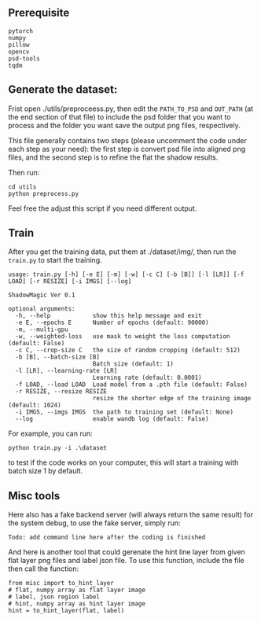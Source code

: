 ## Prerequisite

```
pytorch
numpy
pillow
opencv
psd-tools
tqdm
```

## Generate the dataset:

Frist open ./utils/preproceess.py, then edit the `PATH_TO_PSD` and `OUT_PATH` (at the end section of that file) to include the psd folder that 
you want to process and the folder you want save the output png files, respectively. 

This file generally contains two steps (please uncomment the code under each step as your need):
the first step is convert psd file into aligned png files, and the second step is to refine the flat the shadow results. 

Then run:
```
cd utils
python preprocess.py
```
Feel free the adjust this script if you need different output.

## Train
After you get the training data, put them at ./dataset/img/, then run the `train.py` to start the training. 

```
usage: train.py [-h] [-e E] [-m] [-w] [-c C] [-b [B]] [-l [LR]] [-f LOAD] [-r RESIZE] [-i IMGS] [--log]

ShadowMagic Ver 0.1

optional arguments:
  -h, --help            show this help message and exit
  -e E, --epochs E      Number of epochs (default: 90000)
  -m, --multi-gpu
  -w, --weighted-loss   use mask to weight the loss computation (default: False)
  -c C, --crop-size C   the size of random cropping (default: 512)
  -b [B], --batch-size [B]
                        Batch size (default: 1)
  -l [LR], --learning-rate [LR]
                        Learning rate (default: 0.0001)
  -f LOAD, --load LOAD  Load model from a .pth file (default: False)
  -r RESIZE, --resize RESIZE
                        resize the shorter edge of the training image (default: 1024)
  -i IMGS, --imgs IMGS  the path to training set (default: None)
  --log                 enable wandb log (default: False)
```

For example, you can run:
```
python train.py -i .\dataset
```
to test if the code works on your computer, this will start a training with batch size 1 by default.

## Misc tools
Here also has a fake backend server (will always return the same result) for the system debug, to use the fake server, simply run:
```
Todo: add command line here after the coding is finished
```
And here is another tool that could gerenate the hint line layer from given flat layer png files and label json file. To use this function, include the file then call the function:
```
from misc import to_hint_layer
# flat, numpy array as flat layer image
# label, json region label 
# hint, numpy array as hint layer image
hint = to_hint_layer(flat, label)
```

